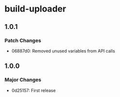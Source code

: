 # build-uploader

## 1.0.1

### Patch Changes

- 06887d0: Removed unused variables from API calls

## 1.0.0

### Major Changes

- 0d25157: First release

